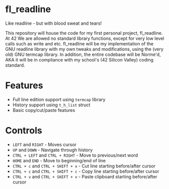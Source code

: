 # fl_readline
Like readline - but with blood sweat and tears!

This repository will house the code for my first personal project, fl_readline. At 42 We are allowed no standard library
functions, except for very low level calls such as write and etc. fl_readline will be my implementation of the GNU
readline library with my own tweaks and modifications, using the (very old) GNU termcap library. In addition, the entire
codebase will be Norme'd, AKA it will be in compliance with my school's (42 Silicon Valley) coding standard.


# Features

* Full line edition support using `termcap` library
* History support using `t_h_list` struct
* Basic copy/cut/paste features


# Controls
* `LEFT` and `RIGHT` - Moves cursor
* `UP` and `DOWN` - Navigate through history
* `CTRL + LEFT` and `CTRL + RIGHT` - Move to previous/next word
* `HOME` and `END` - Move to beginning/end of line
* `CTRL + c` and `CTRL + SHIFT + x` - Cut line starting before/after cursor
* `CTRL + c` and `CTRL + SHIFT + c` - Copy line starting before/after cursor
* `CTRL + v` and `CTRL + SHIFT + v` - Paste clipboard starting before/after cursor
